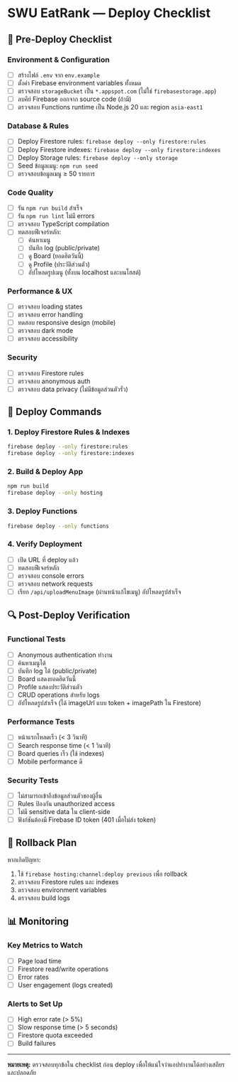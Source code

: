 # SWU EatRank — Deploy Checklist

## 🚀 Pre-Deploy Checklist

### Environment & Configuration

- [ ] สร้างไฟล์ `.env` จาก `env.example`
- [ ] ตั้งค่า Firebase environment variables ทั้งหมด
- [ ] ตรวจสอบ `storageBucket` เป็น `*.appspot.com` (ไม่ใช่ `firebasestorage.app`)
- [ ] ลบคีย์ Firebase ออกจาก source code (ถ้ามี)
- [ ] ตรวจสอบ Functions runtime เป็น Node.js 20 และ region `asia-east1`

### Database & Rules

- [ ] Deploy Firestore rules: `firebase deploy --only firestore:rules`
- [ ] Deploy Firestore indexes: `firebase deploy --only firestore:indexes`
- [ ] Deploy Storage rules: `firebase deploy --only storage`
- [ ] Seed ข้อมูลเมนู: `npm run seed`
- [ ] ตรวจสอบข้อมูลเมนู ≥ 50 รายการ

### Code Quality

- [ ] รัน `npm run build` สำเร็จ
- [ ] รัน `npm run lint` ไม่มี errors
- [ ] ตรวจสอบ TypeScript compilation
- [ ] ทดสอบฟีเจอร์หลัก:
  - [ ] ค้นหาเมนู
  - [ ] บันทึก log (public/private)
  - [ ] ดู Board (ยอดฮิตวันนี้)
  - [ ] ดู Profile (ประวัติส่วนตัว)
  - [ ] อัปโหลดรูปเมนู (ทั้งบน localhost และบนโฮสต์)

### Performance & UX

- [ ] ตรวจสอบ loading states
- [ ] ตรวจสอบ error handling
- [ ] ทดสอบ responsive design (mobile)
- [ ] ตรวจสอบ dark mode
- [ ] ตรวจสอบ accessibility

### Security

- [ ] ตรวจสอบ Firestore rules
- [ ] ตรวจสอบ anonymous auth
- [ ] ตรวจสอบ data privacy (ไม่มีข้อมูลส่วนตัวรั่ว)

## 🎯 Deploy Commands

### 1. Deploy Firestore Rules & Indexes

```bash
firebase deploy --only firestore:rules
firebase deploy --only firestore:indexes
```

### 2. Build & Deploy App

```bash
npm run build
firebase deploy --only hosting
```

### 3. Deploy Functions

```bash
firebase deploy --only functions
```

### 4. Verify Deployment

- [ ] เปิด URL ที่ deploy แล้ว
- [ ] ทดสอบฟีเจอร์หลัก
- [ ] ตรวจสอบ console errors
- [ ] ตรวจสอบ network requests
- [ ] เรียก `/api/uploadMenuImage` (ผ่านหน้าแก้ไขเมนู) อัปโหลดรูปสำเร็จ

## 🔍 Post-Deploy Verification

### Functional Tests

- [ ] Anonymous authentication ทำงาน
- [ ] ค้นหาเมนูได้
- [ ] บันทึก log ได้ (public/private)
- [ ] Board แสดงยอดฮิตวันนี้
- [ ] Profile แสดงประวัติส่วนตัว
- [ ] CRUD operations สำหรับ logs
- [ ] อัปโหลดรูปสำเร็จ (ได้ imageUrl แบบ token + imagePath ใน Firestore)

### Performance Tests

- [ ] หน้าแรกโหลดเร็ว (< 3 วินาที)
- [ ] Search response time (< 1 วินาที)
- [ ] Board queries เร็ว (ใช้ indexes)
- [ ] Mobile performance ดี

### Security Tests

- [ ] ไม่สามารถเข้าถึงข้อมูลส่วนตัวของผู้อื่น
- [ ] Rules ป้องกัน unauthorized access
- [ ] ไม่มี sensitive data ใน client-side
- [ ] ฟังก์ชันต้องมี Firebase ID token (401 เมื่อไม่ส่ง token)

## 🚨 Rollback Plan

หากเกิดปัญหา:

1. ใช้ `firebase hosting:channel:deploy previous` เพื่อ rollback
2. ตรวจสอบ Firestore rules และ indexes
3. ตรวจสอบ environment variables
4. ตรวจสอบ build logs

## 📊 Monitoring

### Key Metrics to Watch

- [ ] Page load time
- [ ] Firestore read/write operations
- [ ] Error rates
- [ ] User engagement (logs created)

### Alerts to Set Up

- [ ] High error rate (> 5%)
- [ ] Slow response time (> 5 seconds)
- [ ] Firestore quota exceeded
- [ ] Build failures

---

**หมายเหตุ:** ตรวจสอบทุกข้อใน checklist ก่อน deploy เพื่อให้แน่ใจว่าแอปทำงานได้อย่างเสถียรและปลอดภัย
